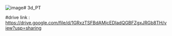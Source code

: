 ![image](https://github.com/hades24/3d_PT/assets/94883043/f9b95bf7-0472-47a1-a988-0b8b5452e7cc)# 3d_PT

#drive link : https://drive.google.com/file/d/1GRxzTSFBdAMjcEDIadQGBFZgxJRGb8TH/view?usp=sharing
